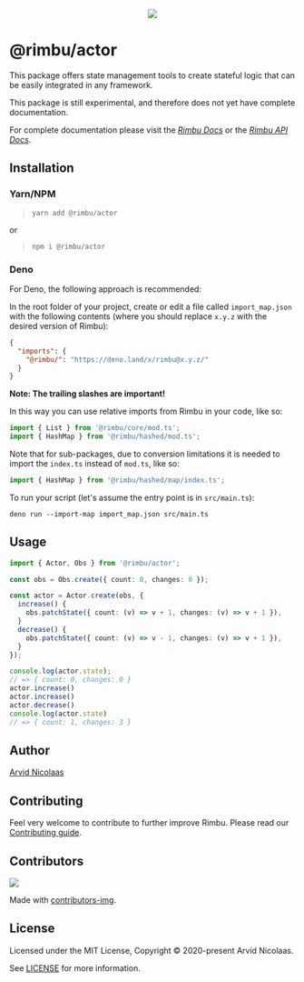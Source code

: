 <p align="center">
    <img src="https://github.com/rimbu-org/rimbu/raw/main/assets/rimbu_logo.svg" />
</p>

# @rimbu/actor

This package offers state management tools to create stateful logic that can be easily integrated in any framework.

This package is still experimental, and therefore does not yet have complete documentation.

For complete documentation please visit the _[Rimbu Docs](https://rimbu.org)_ or the _[Rimbu API Docs](https://rimbu.org/api)_.

## Installation

### Yarn/NPM

> `yarn add @rimbu/actor`

or

> `npm i @rimbu/actor`

### Deno

For Deno, the following approach is recommended:

In the root folder of your project, create or edit a file called `import_map.json` with the following contents (where you should replace `x.y.z` with the desired version of Rimbu):

```json
{
  "imports": {
    "@rimbu/": "https://deno.land/x/rimbu@x.y.z/"
  }
}
```

**Note: The trailing slashes are important!**

In this way you can use relative imports from Rimbu in your code, like so:

```ts
import { List } from '@rimbu/core/mod.ts';
import { HashMap } from '@rimbu/hashed/mod.ts';
```

Note that for sub-packages, due to conversion limitations it is needed to import the `index.ts` instead of `mod.ts`, like so:

```ts
import { HashMap } from '@rimbu/hashed/map/index.ts';
```

To run your script (let's assume the entry point is in `src/main.ts`):

`deno run --import-map import_map.json src/main.ts`

## Usage

```ts
import { Actor, Obs } from '@rimbu/actor';

const obs = Obs.create({ count: 0, changes: 0 });

const actor = Actor.create(obs, {
  increase() {
    obs.patchState({ count: (v) => v + 1, changes: (v) => v + 1 }),
  }
  decrease() {
    obs.patchState({ count: (v) => v - 1, changes: (v) => v + 1 }),
  }
});

console.log(actor.state);
// => { count: 0, changes: 0 }
actor.increase()
actor.increase()
actor.decrease()
console.log(actor.state)
// => { count: 1, changes: 3 }
```

## Author

[Arvid Nicolaas](https://github.com/vitoke)

## Contributing

Feel very welcome to contribute to further improve Rimbu. Please read our [Contributing guide](https://github.com/rimbu-org/rimbu/blob/main/CONTRIBUTING.md).

## Contributors

<img src = "https://contrib.rocks/image?repo=rimbu-org/rimbu"/>

Made with [contributors-img](https://contrib.rocks).

## License

Licensed under the MIT License, Copyright © 2020-present Arvid Nicolaas.

See [LICENSE](./LICENSE) for more information.
